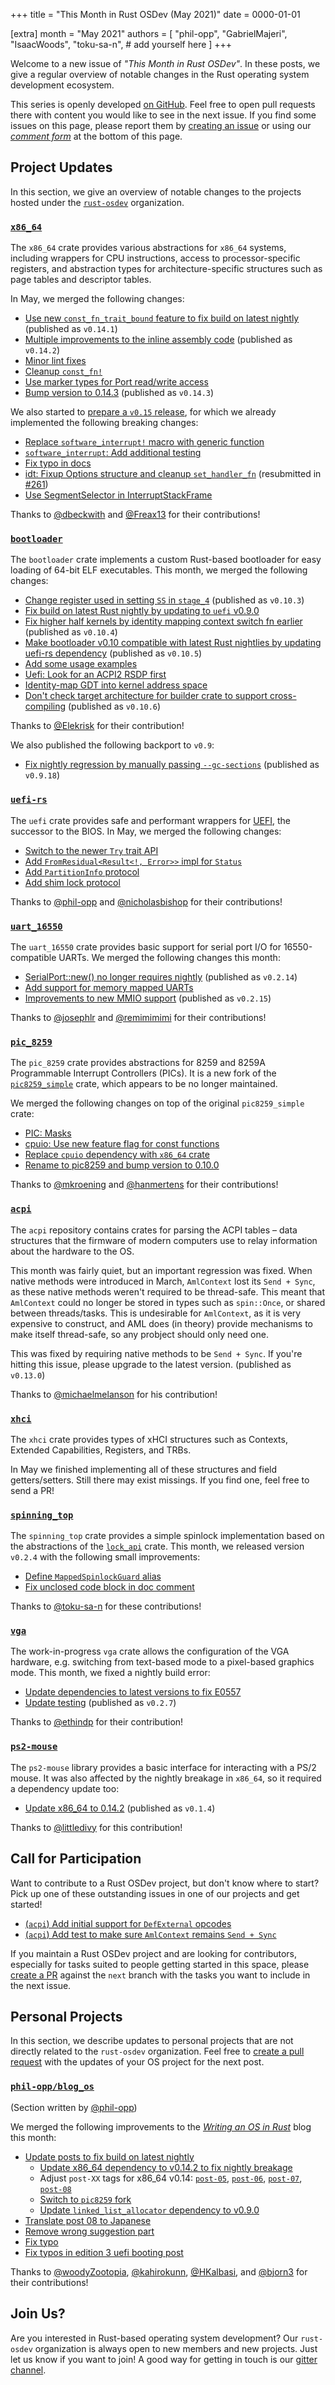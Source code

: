 +++
title = "This Month in Rust OSDev (May 2021)"
date = 0000-01-01

[extra]
month = "May 2021"
authors = [
    "phil-opp",
    "GabrielMajeri",
    "IsaacWoods",
    "toku-sa-n",
    # add yourself here
]
+++

Welcome to a new issue of _"This Month in Rust OSDev"_. In these posts, we give a regular overview of notable changes in the Rust operating system development ecosystem.

<!-- more -->

This series is openly developed [on GitHub](https://github.com/rust-osdev/homepage/). Feel free to open pull requests there with content you would like to see in the next issue. If you find some issues on this page, please report them by [creating an issue](https://github.com/rust-osdev/homepage/issues/new) or using our [_comment form_](#comment-form) at the bottom of this page.

<!--
    This is a draft for the upcoming "This Month in Rust OSDev (May 2021)" post.
    Feel free to create pull requests against the `next` branch to add your
    content here.
    Please take a look at the past posts on https://rust-osdev.com/ to see the
    general structure of these posts.
-->

## Project Updates

In this section, we give an overview of notable changes to the projects hosted under the [`rust-osdev`] organization.

[`rust-osdev`]: https://github.com/rust-osdev/about

### [`x86_64`](https://github.com/rust-osdev/x86_64)

The `x86_64` crate provides various abstractions for `x86_64` systems, including wrappers for CPU instructions, access to processor-specific registers, and abstraction types for architecture-specific structures such as page tables and descriptor tables.

In May, we merged the following changes:

- [Use new `const_fn_trait_bound` feature to fix build on latest nightly](https://github.com/rust-osdev/x86_64/pull/250) <span class="gray">(published as `v0.14.1`)</span>
- [Multiple improvements to the inline assembly code](https://github.com/rust-osdev/x86_64/pull/251) <span class="gray">(published as `v0.14.2`)</span>
- [Minor lint fixes](https://github.com/rust-osdev/x86_64/pull/253)
- [Cleanup `const_fn!`](https://github.com/rust-osdev/x86_64/pull/255)
- [Use marker types for Port read/write access](https://github.com/rust-osdev/x86_64/pull/248)
- [Bump version to 0.14.3](https://github.com/rust-osdev/x86_64/pull/256) <span class="gray">(published as `v0.14.3`)</span>

We also started to [prepare a `v0.15` release](https://github.com/rust-osdev/x86_64/issues/262), for which we already implemented the following breaking changes:

- [Replace `software_interrupt!` macro with generic function](https://github.com/rust-osdev/x86_64/pull/259)
- [`software_interrupt`: Add additional testing](https://github.com/rust-osdev/x86_64/pull/260)
- [Fix typo in docs](https://github.com/rust-osdev/x86_64/pull/265)
- [idt: Fixup Options structure and cleanup `set_handler_fn`](https://github.com/rust-osdev/x86_64/pull/226) (resubmitted in [#261](https://github.com/rust-osdev/x86_64/pull/261))
- [Use SegmentSelector in InterruptStackFrame](https://github.com/rust-osdev/x86_64/pull/263)

Thanks to [@dbeckwith](https://github.com/dbeckwith) and [@Freax13](https://github.com/Freax13) for their contributions!

### [`bootloader`](https://github.com/rust-osdev/bootloader)

The `bootloader` crate implements a custom Rust-based bootloader for easy loading of 64-bit ELF executables. This month, we merged the following changes:

- [Change register used in setting `SS` in `stage_4`](https://github.com/rust-osdev/bootloader/pull/156) <span class="gray">(published as `v0.10.3`)</span>
- [Fix build on latest Rust nightly by updating to `uefi` v0.9.0](https://github.com/rust-osdev/bootloader/pull/162)
- [Fix higher half kernels by identity mapping context switch fn earlier](https://github.com/rust-osdev/bootloader/pull/161) <span class="gray">(published as `v0.10.4`)</span>
- [Make bootloader v0.10 compatible with latest Rust nightlies by updating uefi-rs dependency](https://github.com/rust-osdev/bootloader/pull/170) <span class="gray">(published as `v0.10.5`)</span>
- [Add some usage examples](https://github.com/rust-osdev/bootloader/pull/166)
- [Uefi: Look for an ACPI2 RSDP first](https://github.com/rust-osdev/bootloader/pull/174)
- [Identity-map GDT into kernel address space](https://github.com/rust-osdev/bootloader/pull/175)
- [Don't check target architecture for builder crate to support cross-compiling](https://github.com/rust-osdev/bootloader/pull/176) <span class="gray">(published as `v0.10.6`)</span>

Thanks to [@Elekrisk](https://github.com/Elekrisk) for their contribution!

We also published the following backport to `v0.9`:

- [Fix nightly regression by manually passing `--gc-sections`](https://github.com/rust-osdev/bootloader/pull/168) <span class="gray">(published as `v0.9.18`)</span>

### [`uefi-rs`](https://github.com/rust-osdev/uefi-rs)

The `uefi` crate provides safe and performant wrappers for [UEFI](https://en.wikipedia.org/wiki/Unified_Extensible_Firmware_Interface), the successor to the BIOS. In May, we merged the following changes:

- [Switch to the newer `Try` trait API](https://github.com/rust-osdev/uefi-rs/pull/221)
- [Add `FromResidual<Result<!, Error>>` impl for `Status`](https://github.com/rust-osdev/uefi-rs/pull/223)
- [Add `PartitionInfo` protocol](https://github.com/rust-osdev/uefi-rs/pull/225)
- [Add shim lock protocol](https://github.com/rust-osdev/uefi-rs/pull/226)

Thanks to [@phil-opp](https://github.com/phil-opp) and [@nicholasbishop](https://github.com/nicholasbishop) for their contributions!

### [`uart_16550`](https://github.com/rust-osdev/uart_16550)

The `uart_16550` crate provides basic support for serial port I/O for 16550-compatible UARTs. We merged the following changes this month:

- [SerialPort::new() no longer requires nightly](https://github.com/rust-osdev/uart_16550/pull/16) <span class="gray">(published as `v0.2.14`)</span>
- [Add support for memory mapped UARTs](https://github.com/rust-osdev/uart_16550/pull/15)
- [Improvements to new MMIO support](https://github.com/rust-osdev/uart_16550/pull/18) <span class="gray">(published as `v0.2.15`)</span>

Thanks to [@josephlr](https://github.com/josephlr) and [@remimimimi](https://github.com/remimimimi) for their contributions!

### [`pic_8259`](https://github.com/rust-osdev/pic8259)

The `pic_8259` crate provides abstractions for 8259 and 8259A Programmable Interrupt Controllers (PICs). It is a new fork of the [`pic8259_simple`](https://github.com/emk/toyos-rs/tree/master/crates/pic8259_simple) crate, which appears to be no longer maintained.

We merged the following changes on top of the original `pic8259_simple` crate:

- [PIC: Masks](https://github.com/emk/toyos-rs/pull/7)
- [cpuio: Use new feature flag for const functions](https://github.com/emk/toyos-rs/pull/9)
- [Replace `cpuio` dependency with `x86_64` crate](https://github.com/rust-osdev/pic8259/commit/92f7a123224e7fa1ce3813fc62b84e290d2fc799)
- [Rename to pic8259 and bump version to 0.10.0](https://github.com/rust-osdev/pic8259/commit/3e5602aaff3d30f6371c4976149eb693d5838d7c)

Thanks to [@mkroening](https://github.com/mkroening) and [@hanmertens](https://github.com/hanmertens) for their contributions!

### [`acpi`](https://github.com/rust-osdev/acpi)

The `acpi` repository contains crates for parsing the ACPI tables – data structures that the firmware of modern computers use to relay information about the hardware to the OS.

This month was fairly quiet, but an important regression was fixed. When native methods were introduced in March,
`AmlContext` lost its `Send + Sync`, as these native methods weren't required to be thread-safe. This meant that
`AmlContext` could no longer be stored in types such as `spin::Once`, or shared between threads/tasks. This is
undesirable for `AmlContext`, as it is very expensive to construct, and AML does (in theory) provide mechanisms to
make itself thread-safe, so any probject should only need one.

This was fixed by requiring native methods to be `Send + Sync`. If you're hitting this issue, please upgrade to the
latest version. <span class="gray">(published as `v0.13.0`)</span>

Thanks to [@michaelmelanson](https://github.com/michaelmelanson) for his contribution!

### [`xhci`](https://github.com/rust-osdev/xhci)

The `xhci` crate provides types of xHCI structures such as Contexts, Extended Capabilities, Registers, and TRBs.

In May we finished implementing all of these structures and field getters/setters. Still there may exist missings. If you find one, feel free to send a PR!

### [`spinning_top`](https://github.com/rust-osdev/spinning_top)

The `spinning_top` crate provides a simple spinlock implementation based on the abstractions of the [`lock_api`](https://docs.rs/lock_api/0.4.1/lock_api/) crate. This month, we released version `v0.2.4` with the following small improvements:

- [Define `MappedSpinlockGuard` alias](https://github.com/rust-osdev/spinning_top/pull/12)
- [Fix unclosed code block in doc comment](https://github.com/rust-osdev/spinning_top/pull/11/files)

Thanks to [@toku-sa-n](https://github.com/toku-sa-n) for these contributions!

### [`vga`](https://github.com/rust-osdev/vga)

The work-in-progress `vga` crate allows the configuration of the VGA hardware, e.g. switching from text-based mode to a pixel-based graphics mode. This month, we fixed a nightly build error:

- [Update dependencies to latest versions to fix E0557](https://github.com/rust-osdev/vga/pull/23)
- [Update testing](https://github.com/rust-osdev/vga/pull/24) <span class="gray">(published as `v0.2.7`)</span>

Thanks to [@ethindp](https://github.com/ethindp) for their contribution!

### [`ps2-mouse`](https://github.com/rust-osdev/ps2-mouse)

The `ps2-mouse` library provides a basic interface for interacting with a PS/2 mouse. It was also affected by the nightly breakage in `x86_64`, so it required a dependency update too:

- [Update x86_64 to 0.14.2](https://github.com/rust-osdev/ps2-mouse/pull/2) <span class="gray">(published as `v0.1.4`)</span>

Thanks to [@littledivy](https://github.com/littledivy) for this contribution!

## Call for Participation

Want to contribute to a Rust OSDev project, but don't know where to start? Pick up one of these outstanding
issues in one of our projects and get started!

<!--
Please use the following template for adding items:
- [(`repo_name`) Issue Description](https://example.com/link-to-issue)
-->

- [(`acpi`) Add initial support for `DefExternal` opcodes](https://github.com/rust-osdev/acpi/issues/96)
- [(`acpi`) Add test to make sure `AmlContext` remains `Send + Sync`](https://github.com/rust-osdev/acpi/issues/98)

If you maintain a Rust OSDev project and are looking for contributors, especially for tasks suited to people
getting started in this space, please [create a PR](https://github.com/rust-osdev/homepage/pulls) against the
`next` branch with the tasks you want to include in the next issue.


## Personal Projects

In this section, we describe updates to personal projects that are not directly related to the `rust-osdev` organization. Feel free to [create a pull request](https://github.com/rust-osdev/homepage/pulls) with the updates of your OS project for the next post.

### [`phil-opp/blog_os`](https://github.com/phil-opp/blog_os)

<span class="gray">(Section written by [@phil-opp](https://github.com/phil-opp))</span>

We merged the following improvements to the [_Writing an OS in Rust_](https://os.phil-opp.com/) blog this month:

- [Update posts to fix build on latest nightly](https://github.com/phil-opp/blog_os/pull/990)
    - [Update x86_64 dependency to v0.14.2 to fix nightly breakage](https://github.com/phil-opp/blog_os/pull/984)
    - Adjust `post-XX` tags for x86_64 v0.14: [`post-05`](https://github.com/phil-opp/blog_os/pull/985), [`post-06`](https://github.com/phil-opp/blog_os/pull/986), [`post-07`](https://github.com/phil-opp/blog_os/pull/987), [`post-08`](https://github.com/phil-opp/blog_os/pull/988)
    - [Switch to `pic8259` fork](https://github.com/phil-opp/blog_os/pull/987)
    - [Update `linked_list_allocator` dependency to v0.9.0](https://github.com/phil-opp/blog_os/pull/989)
- [Translate post 08 to Japanese](https://github.com/phil-opp/blog_os/pull/954)
- [Remove wrong suggestion part](https://github.com/phil-opp/blog_os/pull/983)
- [Fix typo](https://github.com/phil-opp/blog_os/pull/978)
- [Fix typos in edition 3 uefi booting post](https://github.com/phil-opp/blog_os/pull/981)

Thanks to [@woodyZootopia](https://github.com/woodyZootopia), [@kahirokunn](https://github.com/kahirokunn), [@HKalbasi](https://github.com/HKalbasi), and [@bjorn3](https://github.com/bjorn3) for their contributions!

## Join Us?

Are you interested in Rust-based operating system development? Our `rust-osdev` organization is always open to new members and new projects. Just let us know if you want to join! A good way for getting in touch is our [gitter channel](https://gitter.im/rust-osdev/Lobby).


<!--
TODO: Update publication date
-->
